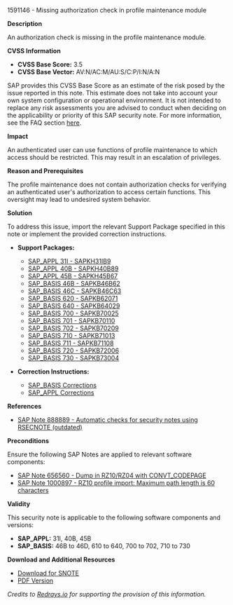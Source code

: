 1591146 - Missing authorization check in profile maintenance module

**Description**

An authorization check is missing in the profile maintenance module.

**CVSS Information**

- **CVSS Base Score:** 3.5
- **CVSS Base Vector:** AV:N/AC:M/AU:S/C:P/I:N/A:N

SAP provides this CVSS Base Score as an estimate of the risk posed by the issue reported in this note. This estimate does not take into account your own system configuration or operational environment. It is not intended to replace any risk assessments you are advised to conduct when deciding on the applicability or priority of this SAP security note. For more information, see the FAQ section [here](https://service.sap.com/securitynotes/).

**Impact**

An authenticated user can use functions of profile maintenance to which access should be restricted. This may result in an escalation of privileges.

**Reason and Prerequisites**

The profile maintenance does not contain authorization checks for verifying an authenticated user's authorization to access certain functions. This oversight may lead to undesired system behavior.

**Solution**

To address this issue, import the relevant Support Package specified in this note or implement the provided correction instructions.

- **Support Packages:**
  - [SAP_APPL 31I - SAPKH31IB9](https://me.sap.com/supportpackage/SAPKH31IB9)
  - [SAP_APPL 40B - SAPKH40B89](https://me.sap.com/supportpackage/SAPKH40B89)
  - [SAP_APPL 45B - SAPKH45B67](https://me.sap.com/supportpackage/SAPKH45B67)
  - [SAP_BASIS 46B - SAPKB46B62](https://me.sap.com/supportpackage/SAPKB46B62)
  - [SAP_BASIS 46C - SAPKB46C63](https://me.sap.com/supportpackage/SAPKB46C63)
  - [SAP_BASIS 620 - SAPKB62071](https://me.sap.com/supportpackage/SAPKB62071)
  - [SAP_BASIS 640 - SAPKB64029](https://me.sap.com/supportpackage/SAPKB64029)
  - [SAP_BASIS 700 - SAPKB70025](https://me.sap.com/supportpackage/SAPKB70025)
  - [SAP_BASIS 701 - SAPKB70110](https://me.sap.com/supportpackage/SAPKB70110)
  - [SAP_BASIS 702 - SAPKB70209](https://me.sap.com/supportpackage/SAPKB70209)
  - [SAP_BASIS 710 - SAPKB71013](https://me.sap.com/supportpackage/SAPKB71013)
  - [SAP_BASIS 711 - SAPKB71108](https://me.sap.com/supportpackage/SAPKB71108)
  - [SAP_BASIS 720 - SAPKB72006](https://me.sap.com/supportpackage/SAPKB72006)
  - [SAP_BASIS 730 - SAPKB73004](https://me.sap.com/supportpackage/SAPKB73004)

- **Correction Instructions:**
  - [SAP_BASIS Corrections](https://me.sap.com/corrins/0001591146/41)
  - [SAP_APPL Corrections](https://me.sap.com/corrins/0001591146/1)

**References**

- [SAP Note 888889 - Automatic checks for security notes using RSECNOTE (outdated)](https://me.sap.com/notes/888889)

**Preconditions**

Ensure the following SAP Notes are applied to relevant software components:

- [SAP Note 656560 - Dump in RZ10/RZ04 with CONVT_CODEPAGE](https://me.sap.com/notes/656560)
- [SAP Note 1000897 - RZ10 profile import: Maximum path length is 60 characters](https://me.sap.com/notes/1000897)

**Validity**

This security note is applicable to the following software components and versions:

- **SAP_APPL:** 31I, 40B, 45B
- **SAP_BASIS:** 46B to 46D, 610 to 640, 700 to 702, 710 to 730

**Download and Additional Resources**

- [Download for SNOTE](https://notesdownloads.sap.com/note/0040000009445702017)
- [PDF Version](https://me.sap.com/sap/support/sfm/notes/print/0001591146?language=en-US&token=CEA15225FAEC4F66C68CDAE05BEF883E)

_Credits to [Redrays.io](https://redrays.io) for supporting the provision of this information._